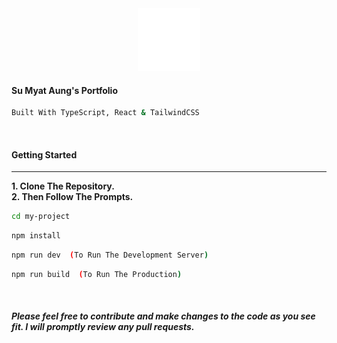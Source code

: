 <div align="center">
  <img alt="Logo" src="./src/assets/logo/logo.svg" width="100" />
</div>

  
#### Su Myat Aung's Portfolio

````bash 
Built With TypeScript, React & TailwindCSS
````

<br />

#### Getting Started

<hr />


**1. Clone The Repository.** <br />
**2. Then Follow The Prompts.**

````bash 
cd my-project
````

````bash
npm install
````

````bash
npm run dev  (To Run The Development Server)
````

````bash
npm run build  (To Run The Production)
````


<br />

##### Please feel free to contribute and make changes to the code as you see fit. I will promptly review any pull requests.

   
    
